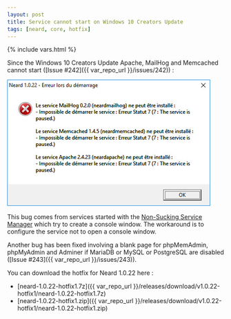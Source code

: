 ```yaml
---
layout: post
title: Service cannot start on Windows 10 Creators Update
tags: [neard, core, hotfix]
---
```

{% include vars.html %}

Since the Windows 10 Creators Update Apache, MailHog and Memcached cannot start ([Issue #242]({{ var_repo_url }}/issues/242)) :

![](/img/faq/service-cannot-start-status-7.jpg)

This bug comes from services started with the [Non-Sucking Service Manager](https://nssm.cc) which try to create a console window. The workaround is to configure the service not to open a console window.

Another bug has been fixed involving a blank page for phpMemAdmin, phpMyAdmin and Adminer if MariaDB or MySQL or PostgreSQL are disabled ([Issue #243]({{ var_repo_url }}/issues/243)).

You can download the hotfix for Neard 1.0.22 here :

* [neard-1.0.22-hotfix1.7z]({{ var_repo_url }}/releases/download/v1.0.22-hotfix1/neard-1.0.22-hotfix1.7z)
* [neard-1.0.22-hotfix1.zip]({{ var_repo_url }}/releases/download/v1.0.22-hotfix1/neard-1.0.22-hotfix1.zip)

